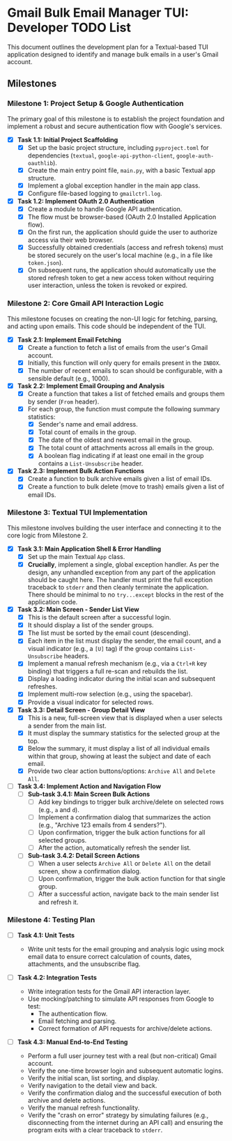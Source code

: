 # Gmail Bulk Email Manager TUI: Developer TODO List

This document outlines the development plan for a Textual-based TUI application designed to identify and manage bulk emails in a user's Gmail account.

## Milestones

### Milestone 1: Project Setup & Google Authentication

The primary goal of this milestone is to establish the project foundation and implement a robust and secure authentication flow with Google's services.

-   [x] **Task 1.1: Initial Project Scaffolding**
    -   [x] Set up the basic project structure, including `pyproject.toml` for dependencies (`textual`, `google-api-python-client`, `google-auth-oauthlib`).
    -   [x] Create the main entry point file, `main.py`, with a basic Textual app structure.
    -   [x] Implement a global exception handler in the main app class.
    -   [x] Configure file-based logging to `gmailctrl.log`.

-   [x] **Task 1.2: Implement OAuth 2.0 Authentication**
    -   [x] Create a module to handle Google API authentication.
    -   [x] The flow must be browser-based (OAuth 2.0 Installed Application flow).
    -   [x] On the first run, the application should guide the user to authorize access via their web browser.
    -   [x] Successfully obtained credentials (access and refresh tokens) must be stored securely on the user's local machine (e.g., in a file like `token.json`).
    -   [x] On subsequent runs, the application should automatically use the stored refresh token to get a new access token without requiring user interaction, unless the token is revoked or expired.

### Milestone 2: Core Gmail API Interaction Logic

This milestone focuses on creating the non-UI logic for fetching, parsing, and acting upon emails. This code should be independent of the TUI.

-   [x] **Task 2.1: Implement Email Fetching**
    -   [x] Create a function to fetch a list of emails from the user's Gmail account.
    -   [x] Initially, this function will only query for emails present in the `INBOX`.
    -   [x] The number of recent emails to scan should be configurable, with a sensible default (e.g., 1000).

-   [x] **Task 2.2: Implement Email Grouping and Analysis**
    -   [x] Create a function that takes a list of fetched emails and groups them by sender (`From` header).
    -   [x] For each group, the function must compute the following summary statistics:
        -   [x] Sender's name and email address.
        -   [x] Total count of emails in the group.
        -   [x] The date of the oldest and newest email in the group.
        -   [x] The total count of attachments across all emails in the group.
        -   [x] A boolean flag indicating if at least one email in the group contains a `List-Unsubscribe` header.

-   [x] **Task 2.3: Implement Bulk Action Functions**
    -   [x] Create a function to bulk archive emails given a list of email IDs.
    -   [x] Create a function to bulk delete (move to trash) emails given a list of email IDs.

### Milestone 3: Textual TUI Implementation

This milestone involves building the user interface and connecting it to the core logic from Milestone 2.

-   [x] **Task 3.1: Main Application Shell & Error Handling**
    -   [x] Set up the main Textual `App` class.
    -   [x] **Crucially**, implement a single, global exception handler. As per the design, any unhandled exception from any part of the application should be caught here. The handler must print the full exception traceback to `stderr` and then cleanly terminate the application. There should be minimal to no `try...except` blocks in the rest of the application code.

-   [x] **Task 3.2: Main Screen - Sender List View**
    -   [x] This is the default screen after a successful login.
    -   [x] It should display a list of the sender groups.
    -   [x] The list must be sorted by the email count (descending).
    -   [x] Each item in the list must display the sender, the email count, and a visual indicator (e.g., a `[U]` tag) if the group contains `List-Unsubscribe` headers.
    -   [x] Implement a manual refresh mechanism (e.g., via a `Ctrl+R` key binding) that triggers a full re-scan and rebuilds the list.
    -   [x] Display a loading indicator during the initial scan and subsequent refreshes.
    -   [x] Implement multi-row selection (e.g., using the spacebar).
    -   [x] Provide a visual indicator for selected rows.

-   [x] **Task 3.3: Detail Screen - Group Detail View**
    -   [x] This is a new, full-screen view that is displayed when a user selects a sender from the main list.
    -   [x] It must display the summary statistics for the selected group at the top.
    -   [x] Below the summary, it must display a list of all individual emails within that group, showing at least the subject and date of each email.
    -   [x] Provide two clear action buttons/options: `Archive All` and `Delete All`.

-   [ ] **Task 3.4: Implement Action and Navigation Flow**
    -   [ ] **Sub-task 3.4.1: Main Screen Bulk Actions**
        -   [ ] Add key bindings to trigger bulk archive/delete on selected rows (e.g., `a` and `d`).
        -   [ ] Implement a confirmation dialog that summarizes the action (e.g., "Archive 123 emails from 4 senders?").
        -   [ ] Upon confirmation, trigger the bulk action functions for all selected groups.
        -   [ ] After the action, automatically refresh the sender list.
    -   [ ] **Sub-task 3.4.2: Detail Screen Actions**
        -   [ ] When a user selects `Archive All` or `Delete All` on the detail screen, show a confirmation dialog.
        -   [ ] Upon confirmation, trigger the bulk action function for that single group.
        -   [ ] After a successful action, navigate back to the main sender list and refresh it.

### Milestone 4: Testing Plan

-   [ ] **Task 4.1: Unit Tests**
    -   Write unit tests for the email grouping and analysis logic using mock email data to ensure correct calculation of counts, dates, attachments, and the unsubscribe flag.

-   [ ] **Task 4.2: Integration Tests**
    -   Write integration tests for the Gmail API interaction layer.
    -   Use mocking/patching to simulate API responses from Google to test:
        -   The authentication flow.
        -   Email fetching and parsing.
        -   Correct formation of API requests for archive/delete actions.

-   [ ] **Task 4.3: Manual End-to-End Testing**
    -   Perform a full user journey test with a real (but non-critical) Gmail account.
    -   Verify the one-time browser login and subsequent automatic logins.
    -   Verify the initial scan, list sorting, and display.
    -   Verify navigation to the detail view and back.
    -   Verify the confirmation dialog and the successful execution of both archive and delete actions.
    -   Verify the manual refresh functionality.
    -   Verify the "crash on error" strategy by simulating failures (e.g., disconnecting from the internet during an API call) and ensuring the program exits with a clear traceback to `stderr`.
